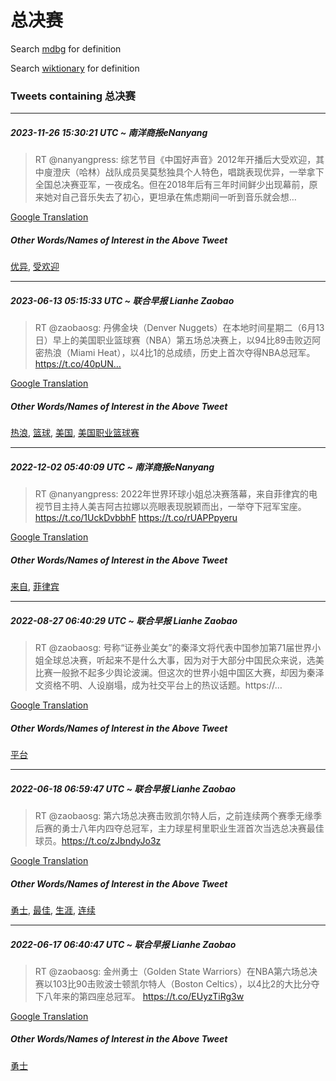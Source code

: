 # 总决赛

Search [mdbg](https://www.mdbg.net/chinese/dictionary?page=worddict&wdrst=0&wdqb=总决赛) for definition

Search [wiktionary](https://en.wiktionary.org/wiki/总决赛) for definition

### Tweets containing 总决赛

___
##### 2023-11-26 15:30:21 UTC ~ 南洋商报eNanyang
> RT @nanyangpress: 综艺节目《中国好声音》2012年开播后大受欢迎，其中廋澄庆（哈林）战队成员吴莫愁独具个人特色，唱跳表现优异，一举拿下全国总决赛亚军，一夜成名。但在2018年后有三年时间鲜少出现幕前，原来她对自己音乐失去了初心，更坦承在焦虑期间一听到音乐就会想…

[Google Translation](https://translate.google.com/?hi=en&tab=TT&sl=zh-CN&tl=en&op=translate&text=RT+%40nanyangpress%3A+%E7%BB%BC%E8%89%BA%E8%8A%82%E7%9B%AE%E3%80%8A%E4%B8%AD%E5%9B%BD%E5%A5%BD%E5%A3%B0%E9%9F%B3%E3%80%8B2012%E5%B9%B4%E5%BC%80%E6%92%AD%E5%90%8E%E5%A4%A7%E5%8F%97%E6%AC%A2%E8%BF%8E%EF%BC%8C%E5%85%B6%E4%B8%AD%E5%BB%8B%E6%BE%84%E5%BA%86%EF%BC%88%E5%93%88%E6%9E%97%EF%BC%89%E6%88%98%E9%98%9F%E6%88%90%E5%91%98%E5%90%B4%E8%8E%AB%E6%84%81%E7%8B%AC%E5%85%B7%E4%B8%AA%E4%BA%BA%E7%89%B9%E8%89%B2%EF%BC%8C%E5%94%B1%E8%B7%B3%E8%A1%A8%E7%8E%B0%E4%BC%98%E5%BC%82%EF%BC%8C%E4%B8%80%E4%B8%BE%E6%8B%BF%E4%B8%8B%E5%85%A8%E5%9B%BD%E6%80%BB%E5%86%B3%E8%B5%9B%E4%BA%9A%E5%86%9B%EF%BC%8C%E4%B8%80%E5%A4%9C%E6%88%90%E5%90%8D%E3%80%82%E4%BD%86%E5%9C%A82018%E5%B9%B4%E5%90%8E%E6%9C%89%E4%B8%89%E5%B9%B4%E6%97%B6%E9%97%B4%E9%B2%9C%E5%B0%91%E5%87%BA%E7%8E%B0%E5%B9%95%E5%89%8D%EF%BC%8C%E5%8E%9F%E6%9D%A5%E5%A5%B9%E5%AF%B9%E8%87%AA%E5%B7%B1%E9%9F%B3%E4%B9%90%E5%A4%B1%E5%8E%BB%E4%BA%86%E5%88%9D%E5%BF%83%EF%BC%8C%E6%9B%B4%E5%9D%A6%E6%89%BF%E5%9C%A8%E7%84%A6%E8%99%91%E6%9C%9F%E9%97%B4%E4%B8%80%E5%90%AC%E5%88%B0%E9%9F%B3%E4%B9%90%E5%B0%B1%E4%BC%9A%E6%83%B3%E2%80%A6)
##### Other Words/Names of Interest in the Above Tweet
[优异](优异.md), [受欢迎](受欢迎.md)
___
##### 2023-06-13 05:15:33 UTC ~ 联合早报 Lianhe Zaobao
> RT @zaobaosg: 丹佛金块（Denver Nuggets）在本地时间星期二（6月13日）早上的美国职业篮球赛（NBA）第五场总决赛上，以94比89击败迈阿密热浪（Miami Heat），以4比1的总成绩，历史上首次夺得NBA总冠军。https://t.co/40pUN…

[Google Translation](https://translate.google.com/?hi=en&tab=TT&sl=zh-CN&tl=en&op=translate&text=RT+%40zaobaosg%3A+%E4%B8%B9%E4%BD%9B%E9%87%91%E5%9D%97%EF%BC%88Denver+Nuggets%EF%BC%89%E5%9C%A8%E6%9C%AC%E5%9C%B0%E6%97%B6%E9%97%B4%E6%98%9F%E6%9C%9F%E4%BA%8C%EF%BC%886%E6%9C%8813%E6%97%A5%EF%BC%89%E6%97%A9%E4%B8%8A%E7%9A%84%E7%BE%8E%E5%9B%BD%E8%81%8C%E4%B8%9A%E7%AF%AE%E7%90%83%E8%B5%9B%EF%BC%88NBA%EF%BC%89%E7%AC%AC%E4%BA%94%E5%9C%BA%E6%80%BB%E5%86%B3%E8%B5%9B%E4%B8%8A%EF%BC%8C%E4%BB%A594%E6%AF%9489%E5%87%BB%E8%B4%A5%E8%BF%88%E9%98%BF%E5%AF%86%E7%83%AD%E6%B5%AA%EF%BC%88Miami+Heat%EF%BC%89%EF%BC%8C%E4%BB%A54%E6%AF%941%E7%9A%84%E6%80%BB%E6%88%90%E7%BB%A9%EF%BC%8C%E5%8E%86%E5%8F%B2%E4%B8%8A%E9%A6%96%E6%AC%A1%E5%A4%BA%E5%BE%97NBA%E6%80%BB%E5%86%A0%E5%86%9B%E3%80%82https%3A%2F%2Ft.co%2F40pUN%E2%80%A6)
##### Other Words/Names of Interest in the Above Tweet
[热浪](热浪.md), [篮球](篮球.md), [美国](美国.md), [美国职业篮球赛](美国职业篮球赛.md)
___
##### 2022-12-02 05:40:09 UTC ~ 南洋商报eNanyang
> RT @nanyangpress: 2022年世界环球小姐总决赛落幕，来自菲律宾的电视节目主持人美吉阿古拉娜以亮眼表现脱颖而出，一举夺下冠军宝座。https://t.co/1UckDvbbhF https://t.co/rUAPPpyeru

[Google Translation](https://translate.google.com/?hi=en&tab=TT&sl=zh-CN&tl=en&op=translate&text=RT+%40nanyangpress%3A+2022%E5%B9%B4%E4%B8%96%E7%95%8C%E7%8E%AF%E7%90%83%E5%B0%8F%E5%A7%90%E6%80%BB%E5%86%B3%E8%B5%9B%E8%90%BD%E5%B9%95%EF%BC%8C%E6%9D%A5%E8%87%AA%E8%8F%B2%E5%BE%8B%E5%AE%BE%E7%9A%84%E7%94%B5%E8%A7%86%E8%8A%82%E7%9B%AE%E4%B8%BB%E6%8C%81%E4%BA%BA%E7%BE%8E%E5%90%89%E9%98%BF%E5%8F%A4%E6%8B%89%E5%A8%9C%E4%BB%A5%E4%BA%AE%E7%9C%BC%E8%A1%A8%E7%8E%B0%E8%84%B1%E9%A2%96%E8%80%8C%E5%87%BA%EF%BC%8C%E4%B8%80%E4%B8%BE%E5%A4%BA%E4%B8%8B%E5%86%A0%E5%86%9B%E5%AE%9D%E5%BA%A7%E3%80%82https%3A%2F%2Ft.co%2F1UckDvbbhF+https%3A%2F%2Ft.co%2FrUAPPpyeru)
##### Other Words/Names of Interest in the Above Tweet
[来自](来自.md), [菲律宾](菲律宾.md)
___
##### 2022-08-27 06:40:29 UTC ~ 联合早报 Lianhe Zaobao
> RT @zaobaosg: 号称“证券业美女”的秦泽文将代表中国参加第71届世界小姐全球总决赛，听起来不是什么大事，因为对于大部分中国民众来说，选美比赛一般掀不起多少舆论波澜。但这次的世界小姐中国区大赛，却因为秦泽文资格不明、人设崩塌，成为社交平台上的热议话题。https://…

[Google Translation](https://translate.google.com/?hi=en&tab=TT&sl=zh-CN&tl=en&op=translate&text=RT+%40zaobaosg%3A+%E5%8F%B7%E7%A7%B0%E2%80%9C%E8%AF%81%E5%88%B8%E4%B8%9A%E7%BE%8E%E5%A5%B3%E2%80%9D%E7%9A%84%E7%A7%A6%E6%B3%BD%E6%96%87%E5%B0%86%E4%BB%A3%E8%A1%A8%E4%B8%AD%E5%9B%BD%E5%8F%82%E5%8A%A0%E7%AC%AC71%E5%B1%8A%E4%B8%96%E7%95%8C%E5%B0%8F%E5%A7%90%E5%85%A8%E7%90%83%E6%80%BB%E5%86%B3%E8%B5%9B%EF%BC%8C%E5%90%AC%E8%B5%B7%E6%9D%A5%E4%B8%8D%E6%98%AF%E4%BB%80%E4%B9%88%E5%A4%A7%E4%BA%8B%EF%BC%8C%E5%9B%A0%E4%B8%BA%E5%AF%B9%E4%BA%8E%E5%A4%A7%E9%83%A8%E5%88%86%E4%B8%AD%E5%9B%BD%E6%B0%91%E4%BC%97%E6%9D%A5%E8%AF%B4%EF%BC%8C%E9%80%89%E7%BE%8E%E6%AF%94%E8%B5%9B%E4%B8%80%E8%88%AC%E6%8E%80%E4%B8%8D%E8%B5%B7%E5%A4%9A%E5%B0%91%E8%88%86%E8%AE%BA%E6%B3%A2%E6%BE%9C%E3%80%82%E4%BD%86%E8%BF%99%E6%AC%A1%E7%9A%84%E4%B8%96%E7%95%8C%E5%B0%8F%E5%A7%90%E4%B8%AD%E5%9B%BD%E5%8C%BA%E5%A4%A7%E8%B5%9B%EF%BC%8C%E5%8D%B4%E5%9B%A0%E4%B8%BA%E7%A7%A6%E6%B3%BD%E6%96%87%E8%B5%84%E6%A0%BC%E4%B8%8D%E6%98%8E%E3%80%81%E4%BA%BA%E8%AE%BE%E5%B4%A9%E5%A1%8C%EF%BC%8C%E6%88%90%E4%B8%BA%E7%A4%BE%E4%BA%A4%E5%B9%B3%E5%8F%B0%E4%B8%8A%E7%9A%84%E7%83%AD%E8%AE%AE%E8%AF%9D%E9%A2%98%E3%80%82https%3A%2F%2F%E2%80%A6)
##### Other Words/Names of Interest in the Above Tweet
[平台](平台.md)
___
##### 2022-06-18 06:59:47 UTC ~ 联合早报 Lianhe Zaobao
> RT @zaobaosg: 第六场总决赛击败凯尔特人后，之前连续两个赛季无缘季后赛的勇士八年内四夺总冠军，主力球星柯里职业生涯首次当选总决赛最佳球员。https://t.co/zJbndyJo3z

[Google Translation](https://translate.google.com/?hi=en&tab=TT&sl=zh-CN&tl=en&op=translate&text=RT+%40zaobaosg%3A+%E7%AC%AC%E5%85%AD%E5%9C%BA%E6%80%BB%E5%86%B3%E8%B5%9B%E5%87%BB%E8%B4%A5%E5%87%AF%E5%B0%94%E7%89%B9%E4%BA%BA%E5%90%8E%EF%BC%8C%E4%B9%8B%E5%89%8D%E8%BF%9E%E7%BB%AD%E4%B8%A4%E4%B8%AA%E8%B5%9B%E5%AD%A3%E6%97%A0%E7%BC%98%E5%AD%A3%E5%90%8E%E8%B5%9B%E7%9A%84%E5%8B%87%E5%A3%AB%E5%85%AB%E5%B9%B4%E5%86%85%E5%9B%9B%E5%A4%BA%E6%80%BB%E5%86%A0%E5%86%9B%EF%BC%8C%E4%B8%BB%E5%8A%9B%E7%90%83%E6%98%9F%E6%9F%AF%E9%87%8C%E8%81%8C%E4%B8%9A%E7%94%9F%E6%B6%AF%E9%A6%96%E6%AC%A1%E5%BD%93%E9%80%89%E6%80%BB%E5%86%B3%E8%B5%9B%E6%9C%80%E4%BD%B3%E7%90%83%E5%91%98%E3%80%82https%3A%2F%2Ft.co%2FzJbndyJo3z)
##### Other Words/Names of Interest in the Above Tweet
[勇士](勇士.md), [最佳](最佳.md), [生涯](生涯.md), [连续](连续.md)
___
##### 2022-06-17 06:40:47 UTC ~ 联合早报 Lianhe Zaobao
> RT @zaobaosg: 金州勇士（Golden State Warriors）在NBA第六场总决赛以103比90击败波士顿凯尔特人（Boston Celtics），以4比2的大比分夺下八年来的第四座总冠军。 https://t.co/EUyzTiRg3w

[Google Translation](https://translate.google.com/?hi=en&tab=TT&sl=zh-CN&tl=en&op=translate&text=RT+%40zaobaosg%3A+%E9%87%91%E5%B7%9E%E5%8B%87%E5%A3%AB%EF%BC%88Golden+State+Warriors%EF%BC%89%E5%9C%A8NBA%E7%AC%AC%E5%85%AD%E5%9C%BA%E6%80%BB%E5%86%B3%E8%B5%9B%E4%BB%A5103%E6%AF%9490%E5%87%BB%E8%B4%A5%E6%B3%A2%E5%A3%AB%E9%A1%BF%E5%87%AF%E5%B0%94%E7%89%B9%E4%BA%BA%EF%BC%88Boston+Celtics%EF%BC%89%EF%BC%8C%E4%BB%A54%E6%AF%942%E7%9A%84%E5%A4%A7%E6%AF%94%E5%88%86%E5%A4%BA%E4%B8%8B%E5%85%AB%E5%B9%B4%E6%9D%A5%E7%9A%84%E7%AC%AC%E5%9B%9B%E5%BA%A7%E6%80%BB%E5%86%A0%E5%86%9B%E3%80%82+https%3A%2F%2Ft.co%2FEUyzTiRg3w)
##### Other Words/Names of Interest in the Above Tweet
[勇士](勇士.md)
